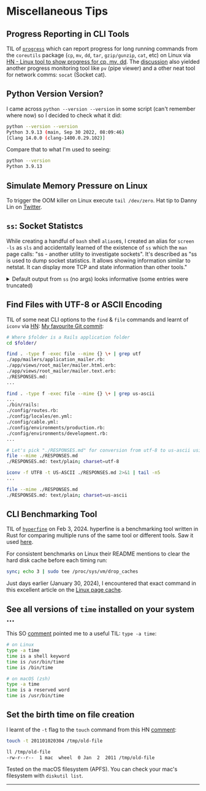 # Miscellaneous Tips
## Progress Reporting in CLI Tools
TIL of [`progress`](https://github.com/Xfennec/progress) which can report progress for long running commands from the `coreutils` package (`cp`, `mv`, `dd`, `tar`, `gzip/gunzip`, `cat`, etc) on Linux via [HN - Linux tool to show progress for cp, mv, dd](https://news.ycombinator.com/item?id=36000407). The [discussion](https://news.ycombinator.com/item?id=36001812) also yielded another progress monitoring tool like `pv` (pipe viewer) and a other neat tool for network comms: `socat` (Socket cat).


## Python Version Version?
I came across `python --version --version` in some script (can't remember where now) so I decided to check what it did:
```bash
python --version --version
Python 3.9.13 (main, Sep 30 2022, 08:09:46)
[Clang 14.0.0 (clang-1400.0.29.102)]
```
Compare that to what I'm used to seeing:
```bash
python --version
Python 3.9.13
```
## Simulate Memory Pressure on Linux
To trigger the OOM killer on Linux execute `tail /dev/zero`. Hat tip to Danny Lin on [Twitter](https://twitter.com/ayewo_/status/1645713535643578368).

## `ss`: Socket Statistcs
While creating a handful of `bash` shell `alias`es, I created an alias for `screen -ls` as `sls` and accidentally learned of the existence of `ss` which the `man` page calls: "ss - another utility to investigate sockets". It's described as "ss is used to dump socket statistics. It allows showing information similar to netstat.  It can display more TCP and state information than other tools."

<details>
<summary>Default output from <code>ss</code> (no args) looks informative (some entries were truncated)</summary>
<pre>
Netid          State           Recv-Q          Send-Q                                                                                          Local Address:Port                            Peer Address:Port              Process
u_str          ESTAB           0               0                                                                                                           * 19509                                      * 19075
u_str          ESTAB           0               0                                                                                                           * 50804616                                   * 50804617
u_dgr          ESTAB           0               0                                                                                                           * 16268                                      * 14442
u_str          ESTAB           0               0                                                                                 /run/systemd/journal/stdout 892                                        * 14647
u_str          ESTAB           0               0                                                                                                           * 31573147                                   * 31573148
u_str          ESTAB           0               0                                                                                                           * 1042627                                    * 1042626
u_dgr          ESTAB           0               0                                                                                                           * 50804311                                   * 14442
u_str          ESTAB           0               0                                                                       /run/containerd/containerd.sock.ttrpc 27857                                      * 27856
u_str          ESTAB           0               0                                                                                                           * 29796                                      * 29801
u_str          ESTAB           0               0                                                                                                           * 17570                                      * 17569
u_str          ESTAB           0               0                                                                                                           * 31014                                      * 29920
u_str          ESTAB           0               0                                                                                 /run/systemd/journal/stdout 16809                                      * 16235
u_str          ESTAB           0               0                                                                                 /run/dbus/system_bus_socket 19093                                      * 19550
u_str          ESTAB           0               0                                                                                 /run/systemd/journal/stdout 17191                                      * 17188
u_str          ESTAB           0               0                                                                                                           * 50806057                                   * 50806056
u_str          ESTAB           0               0                                                                                                           * 14647                                      * 892
u_str          ESTAB           0               0                                                                                                           * 16033                                      * 16415
u_str          ESTAB           0               0                          /run/containerd/s/8b5a47b628f96058ef7e8cfeab22a42a782f01228abe8ad3526692d09eed5037 24429                                      * 24980
u_str          ESTAB           0               0                                                                                                           * 50806071                                   * 50806072
u_str          ESTAB           0               0                                                                                                           * 50806069                                   * 50806070
u_str          ESTAB           0               0                                                                                 /run/dbus/system_bus_socket 17115                                      * 17114
u_str          ESTAB           0               0                                                                                                           * 833                                        * 902
u_str          ESTAB           0               0                                                                                                           * 652474                                     * 652487
u_dgr          ESTAB           0               0                                                                                                           * 19520                                      * 14442
u_str          ESTAB           0               0                                                                                                           * 1041352                                    * 1041351
u_dgr          ESTAB           0               0                                                                                                           * 15941940                                   * 14442
u_str          ESTAB           0               0                          /run/containerd/s/fc65177fdeb90485556dfc68f6e248f085b418449bc63cce1f0d654b579d204c 31576174                                   * 31576172
u_str          ESTAB           0               0                                                                                                           * 16246                                      * 16877
u_str          ESTAB           0               0                                                                                                           * 17773                                      * 17774
u_str          ESTAB           0               0                                                                                                           * 1040016                                    * 1040017
u_str          ESTAB           0               0                                                                                                           * 27512                                      * 27520
u_str          ESTAB           0               0                                                                                                           * 24980                                      * 24429
u_str          ESTAB           0               0                                                                                                           * 16175                                      * 16272
u_str          ESTAB           0               0                                                                                 /run/dbus/system_bus_socket 16271                                      * 16636
u_str          ESTAB           0               0                                                                                                           * 50803706                                   * 0
u_str          ESTAB           0               0                                                                                 /run/systemd/journal/stdout 15941939                                   * 15941182
u_str          ESTAB           0               0                                                                                                           * 21657                                      * 21658
u_str          ESTAB           0               0                                                                                                           * 50806063                                   * 50806062
u_str          ESTAB           0               0                                                                                                           * 17599                                      * 17600
u_str          ESTAB           0               0                                                                       /run/containerd/containerd.sock.ttrpc 30460                                      * 32771
u_str          ESTAB           0               0                                                                                                           * 50804618                                   * 50804619
u_dgr          ESTAB           0               0                                                                                                           * 19092                                      * 14444
u_str          ESTAB           0               0                                                                                                           * 17068                                      * 17071
u_str          ESTAB           0               0                                                                                                           * 17569                                      * 17570
u_str          ESTAB           0               0                                                                                                           * 31576105                                   * 31576108
u_str          ESTAB           0               0                                                                                                           * 1040017                                    * 1040016
u_dgr          ESTAB           0               0                                                                                                           * 16425                                      * 14444
u_dgr          ESTAB           0               0                                                                                         /run/systemd/notify 599                                        * 0
u_str          ESTAB           0               0                                                                                                           * 50805307                                   * 50805308
u_str          ESTAB           0               0                                                                                                           * 50804340                                   * 50804341
u_str          ESTAB           0               0                                                                                                           * 50806066                                   * 50806065
u_str          ESTAB           0               0                                                                                                           * 17770                                      * 17771
u_str          ESTAB           0               0                                                                                 /run/systemd/journal/stdout 16661                                      * 16214
u_str          ESTAB           0               0                                                                                                           * 16270                                      * 16269
u_str          ESTAB           0               0                                                                                 /run/dbus/system_bus_socket 656567                                     * 657422
u_dgr          ESTAB           0               0                                                                                                           * 16971                                      * 14444
u_str          ESTAB           0               0                                                                                 /run/dbus/system_bus_socket 17162                                      * 17161
u_str          ESTAB           0               0                                                                                 /run/systemd/journal/stdout 19075                                      * 19509
u_dgr          ESTAB           0               0                                                                                /run/systemd/journal/dev-log 14442                                      * 0
u_str          ESTAB           0               0                          /run/containerd/s/55c183969887742c489d1fb9f9dfcaf3cb957ba5058706e9615b53957b17cae5 31576173                                   * 31576171
u_str          ESTAB           0               0                                                                                          /run/user/1000/bus 22543                                      * 21504
u_dgr          ESTAB           0               0                                                                                 /run/systemd/journal/socket 14444                                      * 0
u_str          ESTAB           0               0                                                                                 /run/systemd/journal/stdout 16894                                      * 16722
u_str          ESTAB           0               0                                                                                                           * 50104846                                   * 50104847
u_str          ESTAB           0               0                                                                                                           * 1042600                                    * 1042601
u_str          ESTAB           0               768                                                                                                         * 1039993                                    * 1039994
u_dgr          ESTAB           0               0                                                                                                           * 600                                        * 601
u_str          ESTAB           0               0                                                                                                           * 19550                                      * 19093
u_str          ESTAB           0               0                                                                                                           * 31576513                                   * 31575831
u_str          ESTAB           0               0                                                                                                           * 31575937                                   * 31575938
u_str          ESTAB           0               0                                                                                                           * 15941195                                   * 15941946
u_str          ESTAB           0               0                                                                                                           * 22540                                      * 22541
u_str          ESTAB           0               0                                                                                                           * 17600                                      * 17599
u_str          ESTAB           0               0                                                                       /run/containerd/containerd.sock.ttrpc 31664                                      * 30229
u_str          ESTAB           0               0                                                                                                           * 50806056                                   * 50806057
u_dgr          ESTAB           0               0                                                                                                           * 50112073                                   * 14442
u_str          ESTAB           0               0                                                                                                           * 1042601                                    * 1042600
u_dgr          ESTAB           0               0                                                                                                           * 14671                                      * 14444
u_str          ESTAB           0               0                                                                                                           * 50804620                                   * 50804621
u_str          ESTAB           0               0                                                                                 /run/systemd/journal/stdout 16877                                      * 16246
u_str          ESTAB           0               0                                                                                                           * 31827                                      * 31832
u_str          ESTAB           0               0                                                                                                           * 16682                                      * 16804
u_str          ESTAB           0               0                                                                                                           * 30229                                      * 31664
u_str          ESTAB           0               0                                                                                 /run/dbus/system_bus_socket 15941946                                   * 15941195
u_str          ESTAB           0               0                                                                                                           * 17114                                      * 17115
u_str          ESTAB           0               0                                                                                                           * 31576171                                   * 31576173
u_str          ESTAB           0               0                                                                                                           * 27856                                      * 27857
u_str          ESTAB           0               0                                                                                                           * 1042602                                    * 1042603
u_dgr          ESTAB           0               0                                                                                                           * 16434                                      * 16433
u_str          ESTAB           0               0                                                                                                           * 50112106                                   * 50112107
u_str          ESTAB           0               0                                                                                                           * 50804619                                   * 50804618
u_str          ESTAB           0               0                                                                             /run/containerd/containerd.sock 17774                                      * 17773
u_str          ESTAB           0               0                                                                       /run/containerd/containerd.sock.ttrpc 31575831                                   * 31576513
u_str          ESTAB           0               0                                                                                                           * 16679                                      * 16780
u_str          ESTAB           0               0                                                                       /run/containerd/containerd.sock.ttrpc 31574175                                   * 31573387
u_str          ESTAB           0               0                                                                                                           * 50104847                                   * 50104846
u_str          ESTAB           0               0                                                                                                           * 50806067                                   * 50806068
u_str          ESTAB           0               0                                                                                                           * 31576172                                   * 31576174
u_str          ESTAB           0               0                                                                                                           * 50804621                                   * 50804620
u_str          ESTAB           0               0                                                                                                           * 1040018                                    * 1040019
u_str          ESTAB           0               0                          /run/containerd/s/0f542bdc9c22e9e4481cb5ab3206df1cc544199980fa5e4d8747be48a682b6b4 25503                                      * 25494
u_str          ESTAB           0               0                                                                                 /run/systemd/journal/stdout 16464                                      * 16060
u_dgr          ESTAB           0               0                                                                                                           * 16432                                      * 16431
u_str          ESTAB           0               0                                                                       /run/containerd/containerd.sock.ttrpc 25061                                      * 24520
u_str          ESTAB           0               0                                                                                                           * 50806059                                   * 50806058
u_str          ESTAB           0               0                                                                                                           * 1039998                                    * 1039997
u_dgr          ESTAB           0               0                                                                                                           * 16433                                      * 16434
u_str          ESTAB           0               0                                                                                                           * 17148                                      * 17566
u_str          ESTAB           0               0                                                                                                           * 50806072                                   * 50806071
u_str          ESTAB           0               0                                                                                                           * 50806065                                   * 50806066
u_str          ESTAB           0               0                                                                                                           * 50804341                                   * 50804340
u_seq          ESTAB           0               0                                                                                                           * 16992                                      * 16991
u_dgr          ESTAB           0               0                                                                                                           * 16650                                      * 14442
u_str          ESTAB           0               0                          /run/containerd/s/ebc77d313d1cbc13c287475c88361956f2c0e58d874b0f5f6a235cb1a3155de3 31832                                      * 31827
u_str          ESTAB           0               0                                                                                                           * 16235                                      * 16809
u_str          ESTAB           0               0                                                                                                           * 657422                                     * 656567
u_str          ESTAB           0               0                                                                                                           * 1039996                                    * 1039995
u_str          ESTAB           0               0                                                                                                           * 50797614                                   * 50797615
u_dgr          ESTAB           0               0                                                                                                           * 16471                                      * 14444
u_str          ESTAB           0               0                                                                                                           * 21504                                      * 22543
u_str          ESTAB           0               0                                                                                                           * 16214                                      * 16661
u_str          ESTAB           0               0                          /run/containerd/s/b921780f42c26aba2f2518a293c04e57d873a41b5a15a8933b02e7a6928def89 29801                                      * 29796
u_str          ESTAB           0               0                                                                                                           * 16722                                      * 16894
u_str          ESTAB           0               0                                                                                 /run/systemd/journal/stdout 652487                                     * 652474
u_str          ESTAB           0               0                                                                                 /run/systemd/journal/stdout 16804                                      * 16682
u_str          ESTAB           0               0                                                                       /run/containerd/containerd.sock.ttrpc 31575938                                   * 31575937
u_dgr          ESTAB           0               0                                                                                                           * 19546                                      * 19547
u_str          ESTAB           0               0                                                                                                           * 16983                                      * 17458
u_str          ESTAB           0               0                                                                                                           * 17188                                      * 17191
u_str          ESTAB           0               0                                                                                                           * 1042626                                    * 1042627
u_dgr          ESTAB           0               0                                                                                                           * 16431                                      * 16432
u_str          ESTAB           1               0                                                                                                           * 1039994                                    * 1039993
u_str          ESTAB           0               0                                                                                                           * 50806058                                   * 50806059
u_dgr          ESTAB           0               0                                                                                                           * 16219                                      * 14442
u_dgr          ESTAB           0               0                                                                                    /run/chrony/chronyd.sock 16990                                      * 0
u_str          ESTAB           0               0                                                                                                           * 29733                                      * 30768
u_str          ESTAB           0               0                                                                       /run/containerd/containerd.sock.ttrpc 27648                                      * 27647
u_str          ESTAB           0               0                                                                                                           * 1041351                                    * 1041352
u_str          ESTAB           0               0                                                                                 /run/systemd/journal/stdout 16780                                      * 16679
u_str          ESTAB           0               0                                                                                                           * 31573387                                   * 31574175
u_str          ESTAB           0               0                                                                                                           * 50104211                                   * 0
u_str          ESTAB           0               0                                                                       /run/containerd/containerd.sock.ttrpc 31575977                                   * 31575976
u_dgr          ESTAB           0               0                                                                                                           * 17441                                      * 14442
u_str          ESTAB           0               0                                                                                 /run/systemd/journal/stdout 17071                                      * 17068
u_str          ESTAB           0               0                                                                                                           * 1039997                                    * 1039998
u_str          ESTAB           0               0                                                                                                           * 1042598                                    * 1042599
u_str          ESTAB           0               0                                                                                                           * 50805308                                   * 50805307
u_str          ESTAB           0               0                                                                                                           * 16636                                      * 16271
u_str          ESTAB           0               0                                                                                                           * 50806386                                   * 50806385
u_str          ESTAB           0               0                                                                                                           * 50806068                                   * 50806067
u_str          ESTAB           0               0                                                                                                           * 15941182                                   * 15941939
u_str          ESTAB           0               0                                                                                                           * 50806070                                   * 50806069
u_str          ESTAB           0               0                                                                                                           * 1041349                                    * 1041350
u_str          ESTAB           0               0                                                                                                           * 50111835                                   * 0
u_str          ESTAB           0               0                                                                             /run/containerd/containerd.sock 17771                                      * 17770
u_str          ESTAB           0               0                                                                                                           * 16269                                      * 16270
u_str          ESTAB           0               0                                                                                 /run/systemd/journal/stdout 902                                        * 833
u_str          ESTAB           0               0                                                                                 /run/systemd/journal/stdout 21658                                      * 21657
u_dgr          ESTAB           0               0                                                                                                           * 22539                                      * 14442
u_str          ESTAB           0               0                                                                                                           * 50806060                                   * 50806061
u_str          ESTAB           0               0                                                                                                           * 17161                                      * 17162
u_str          ESTAB           0               0                                                                                                           * 50797615                                   * 50797614
u_dgr          ESTAB           0               0                                                                                                           * 601                                        * 600
u_str          ESTAB           0               0                                                                                                           * 17410                                      * 17411
u_str          ESTAB           0               0                                                                                                           * 50804617                                   * 50804616
u_str          ESTAB           0               0                                                                       /run/containerd/containerd.sock.ttrpc 29920                                      * 31014
u_str          ESTAB           0               0                                                                                                           * 16659                                      * 16273
u_str          ESTAB           0               0                                                                                                           * 32771                                      * 30460
u_dgr          ESTAB           0               0                                                                                                           * 19547                                      * 19546
u_str          ESTAB           0               0                                                                                                           * 22541                                      * 22540
u_str          ESTAB           0               0                                                                                 /run/systemd/journal/stdout 17566                                      * 17148
u_str          ESTAB           0               0                          /run/containerd/s/ad2826608780f1f9c545a05f205841b25faf044bcbe013434af12d2de0bd76b6 28595                                      * 28590
u_dgr          ESTAB           0               0                                                                                                           * 688                                        * 14444
u_str          ESTAB           0               0                          /run/containerd/s/101a1e3acd6791f9e8c90c73a22fb430f4e03d7868efe7fade1cc9b8685e42a8 27520                                      * 27512
u_str          ESTAB           0               0                          /run/containerd/s/816f1f91d546fa8145dee95311445b7a6056192ccd57787822474c26fad23b4a 31576108                                   * 31576105
u_str          ESTAB           0               0                                                                                                           * 1039995                                    * 1039996
u_str          ESTAB           0               0                                                                                                           * 16060                                      * 16464
u_str          ESTAB           0               0                                                                                                           * 1042599                                    * 1042598
u_dgr          ESTAB           0               0                                                                                                           * 14676                                      * 14675
u_str          ESTAB           0               0                                                                                 /run/dbus/system_bus_socket 17458                                      * 16983
u_str          ESTAB           0               0                                                                                                           * 50804615                                   * 50804614
u_dgr          ESTAB           0               0                                                                                                           * 16262                                      * 14442
u_str          ESTAB           0               0                                                                                 /run/systemd/journal/stdout 16759                                      * 16662
u_dgr          ESTAB           0               0                                                                                                           * 50104552                                   * 14442
u_str          ESTAB           0               0                                                                                                           * 50806062                                   * 50806063
u_str          ESTAB           0               0                          /run/containerd/s/12b03908d101a9f6538c60d9e9a5d20a1b6942854e5ce7a6d62a1cc67dba69c9 30033                                      * 31038
u_str          ESTAB           0               0                                                                                                           * 28590                                      * 28595
u_str          ESTAB           0               0                                                                                                           * 1042603                                    * 1042602
u_str          ESTAB           0               0                                                                                 /run/systemd/journal/stdout 16415                                      * 16033
u_dgr          ESTAB           0               0                                                                                                           * 14675                                      * 14676
u_str          ESTAB           0               0                          /run/containerd/s/60fefb031f75e1fc20952608f45d3893e1bcde166a17aeb73dab9a1c51f4bb82 31573148                                   * 31573147
u_str          ESTAB           0               0                                                                                                           * 25494                                      * 25503
u_str          ESTAB           0               0                                                                                                           * 24520                                      * 25061
u_str          ESTAB           0               0                                                                                                           * 31575976                                   * 31575977
u_str          ESTAB           0               0                                                                                                           * 50804614                                   * 50804615
u_str          ESTAB           0               0                                                                                                           * 31038                                      * 30033
u_str          ESTAB           0               0                                                                                                           * 16662                                      * 16759
u_str          ESTAB           0               0                                                                                                           * 50806385                                   * 50806386
u_str          ESTAB           0               0                                                                       /run/containerd/containerd.sock.ttrpc 30768                                      * 29733
u_str          ESTAB           0               0                                                                                                           * 27647                                      * 27648
u_str          ESTAB           0               0                                                                                                           * 50112107                                   * 50112106
u_str          ESTAB           0               0                                                                                                           * 1040019                                    * 1040018
u_str          ESTAB           0               0                                                                                                           * 50806061                                   * 50806060
u_str          ESTAB           0               0                                                                                 /run/dbus/system_bus_socket 16272                                      * 16175
u_dgr          ESTAB           0               0                                                                                                           * 14469                                      * 599
u_str          ESTAB           0               0                                                                                 /run/dbus/system_bus_socket 17411                                      * 17410
u_seq          ESTAB           0               0                                                                                                           * 16991                                      * 16992
u_str          ESTAB           0               0                                                                                                           * 1041350                                    * 1041349
u_str          ESTAB           0               0                                                                                 /run/dbus/system_bus_socket 16273                                      * 16659
icmp6          UNCONN          0               0                                                                                                      *%ens5:ipv6-icmp                                  *:*
tcp            ESTAB           0               0                                                                                                   127.0.0.1:33022                              127.0.0.1:35553
tcp            ESTAB           0               0                                                                                                   127.0.0.1:40568                              127.0.0.1:5173
</pre>
</details>

## Find Files with UTF-8 or ASCII Encoding
TIL of some neat CLI options to the `find` & `file` commands and learnt of `iconv` via [HN](https://news.ycombinator.com/item?id=39217149): [My favourite Git commit](https://dhwthompson.com/2019/my-favourite-git-commit):
```bash
# Where $folder is a Rails application folder
cd $folder/

find . -type f -exec file --mime {} \+ | grep utf
./app/mailers/application_mailer.rb:                                                      text/x-ruby; charset=utf-8
./app/views/root_mailer/mailer.html.erb:                                                  text/html; charset=utf-8
./app/views/root_mailer/mailer.text.erb:                                                  text/plain; charset=utf-8
./RESPONSES.md:                                                                           text/plain; charset=utf-8
...

find . -type f -exec file --mime {} \+ | grep us-ascii
...
./bin/rails:                                                                              text/x-ruby; charset=us-ascii
./config/routes.rb:                                                                       text/plain; charset=us-ascii
./config/locales/en.yml:                                                                  text/plain; charset=us-ascii
./config/cable.yml:                                                                       text/plain; charset=us-ascii
./config/environments/production.rb:                                                      text/plain; charset=us-ascii
./config/environments/development.rb:                                                     text/plain; charset=us-ascii
...

# Let's pick "./RESPONSES.md" for conversion from utf-8 to us-ascii using iconv:
file --mime ./RESPONSES.md
./RESPONSES.md: text/plain; charset=utf-8

iconv -f UTF8 -t US-ASCII ./RESPONSES.md 2>&1 | tail -n5
...

file --mime ./RESPONSES.md                              
./RESPONSES.md: text/plain; charset=us-ascii
```

## CLI Benchmarking Tool
TIL of [`hyperfine`](https://github.com/sharkdp/hyperfine) on Feb 3, 2024. hyperfine is a benchmarking tool written in Rust for comparing multiple runs of the same tool or different tools. Saw it used [here](https://github.com/gunnarmorling/1brc/discussions/569).

For consistent benchmarks on Linux their README mentions to clear the hard disk cache before each timing run:
```bash
sync; echo 3 | sudo tee /proc/sys/vm/drop_caches
```
Just days earlier (January 30, 2024), I encountered that exact command in this excellent article on the [Linux page cache](https://biriukov.dev/docs/page-cache/1-prepare-environment-for-experiments/). 

## See all versions of `time` installed on your system ...
This SO [comment](https://stackoverflow.com/questions/385408/get-program-execution-time-in-the-shell#comment86233029_385418) pointed me to a useful TIL:
`type -a time`:
```bash
# on Linux
type -a time
time is a shell keyword
time is /usr/bin/time
time is /bin/time

# on macOS (zsh)
type -a time
time is a reserved word
time is /usr/bin/time
```

## Set the birth time on file creation
I learnt of the `-t` flag to the `touch` command from this HN [comment](https://news.ycombinator.com/item?id=40490379):
```bash
touch -t 201101020304 /tmp/old-file

ll /tmp/old-file 
-rw-r--r--  1 mac  wheel  0 Jan  2  2011 /tmp/old-file
```
Tested on the macOS filesystem (APFS). You can check your mac's filesystem with `diskutil list`.

---

[^1]: <empty>

[^2]: <empty>
